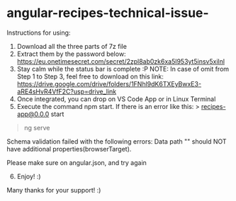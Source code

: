 # angular-recipes-technical-issue-

Instructions for using:
1) Download all the three parts of 7z file
2) Extract them by the password below: https://eu.onetimesecret.com/secret/2zpl8ab0zk6xa5l953yt5insv5xilnl
3) Stay calm while the status bar is complete :P
NOTE: In case of omit from Step 1 to Step 3, feel free to download on this link: https://drive.google.com/drive/folders/1FNhl9dK6TXEyBwxE3-aRE4sHvR4VfF2C?usp=drive_link
4) Once integrated, you can drop on VS Code App or in Linux Terminal
5) Execute the command npm start. If there is an error like this: > recipes-app@0.0.0 start
> ng serve

Schema validation failed with the following errors:
Data path "" should NOT have additional properties(browserTarget).

Please make sure on angular.json, and try again

6) Enjoy! :)

Many thanks for your support! :)
